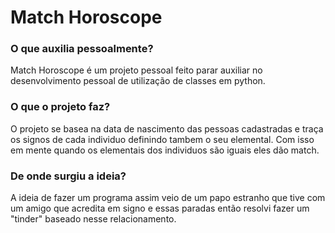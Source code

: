 # Match Horoscope

### O que auxilia pessoalmente?
<p>
    Match Horoscope é um projeto pessoal feito parar auxiliar no desenvolvimento pessoal de utilização de classes em python.
</p>

### O que o projeto faz?
<p>
    O projeto se basea na data de nascimento das pessoas cadastradas e traça os signos de cada individuo definindo tambem o seu elemental. Com isso em mente quando os elementais dos individuos são iguais eles dão match.
</p>

### De onde surgiu a ideia?
<p>
    A ideia de fazer um programa assim veio de um papo estranho que tive com um amigo que acredita em signo e essas paradas então resolvi fazer um "tinder" baseado nesse relacionamento.
</p>